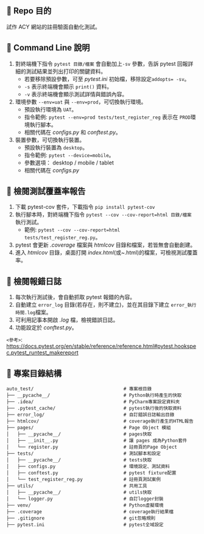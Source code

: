 ## 📍 Repo 目的

試作 ACY 網站的註冊驗面自動化測試。

## 📜 Command Line 說明

1. 對終端機下指令 `pytest 目錄/檔案` 會自動加上`-sv` 參數，告訴 pytest 回報詳細的測試結果並列出打印的關鍵資料。
   - 若要移除預設參數，可至 _pytest.ini_ 初始檔，移除設定`addopts= -sv`。
   - `-s` 表示終端機會顯示 `print()` 資料。
   - `-v` 表示終端機會顯示測試詳情與錯誤內容。
2. 環境參數 `--env=uat` 與 `--env=prod`，可切換執行環境。
   - 預設執行環境為 `UAT`。
   - 指令範例: `pytest --env=prod tests/test_register_reg` 表示在 `PROD`環境執行腳本。
   - 相關代碼在 _configs.py_ 和 _conftest.py_。
3. 裝置參數，可切換執行裝置。
   - 預設執行裝置為 `desktop`。
   - 指令範例: `pytest --device=mobile`。
   - 參數選項： desktop / mobile / tablet
   - 相關代碼在 _configs.py_

## 🔢 檢閱測試覆蓋率報告

1. 下載 pytest-cov 套件，下載指令 `pip install pytest-cov`
2. 執行腳本時，對終端機下指令 `pytest --cov --cov-report=html 目錄/檔案` 執行測試。
   - 範例: `pytest --cov --cov-report=html tests/test_register_reg.py`。
3. pytest 會更新 _.coverage_ 檔案與 _htmlcov_ 目錄和檔案，若皆無會自動創建。
4. 進入 _htmlcov_ 目錄，桌面打開 _index.html_(或~.html)的檔案，可檢視測試覆蓋率。

## 📖 檢閱報錯日誌

1. 每次執行測試後，會自動抓取 pytest 報錯的內容。
2. 自動建立 `error_log` 目錄(若存在，則不建立)，並在其目錄下建立 `error_執行時間.log`檔案。
3. 可利用記事本開啟 _.log_ 檔，檢視錯誤日誌。
4. 功能設定於 _conftest.py_。

`<參考>`: https://docs.pytest.org/en/stable/reference/reference.html#pytest.hookspec.pytest_runtest_makereport

## 📁 專案目錄結構

```
auto_test/                                 # 專案根目錄
├── __pycache__/                           # Python執行時產生的快取
├── .idea/                                 # PyCharm專案設定資料夾
├── .pytest_cache/                         # pytest執行後的快取資料
├── error_log/                             # 自訂錯誤日誌輸出目錄
├── htmlcov/                               # coverage執行產生的HTML報告
├── pages/                                 # Page Object 模組
│   ├── __pycache__/                       # pages快取
│   ├── __init__.py                        # 讓 pages 成為Python套件
│   └── register.py                        # 註冊頁的Page Object
├── tests/                                 # 測試腳本和設定
│   ├── __pycache__/                       # tests快取
│   ├── configs.py                         # 環境設定、測試資料
│   ├── conftest.py                        # pytest fixture配置
│   └── test_register_reg.py               # 註冊頁測試案例
├── utils/                                 # 共用工具
│   ├── __pycache__/                       # utils快取
│   └── logger.py                          # 自訂logger封裝
├── venv/                                  # Python虛擬環境
├── .coverage                              # coverage執行結果檔
├── .gitignore                             # git忽略規則
├── pytest.ini                             # pytest全域設定

```

